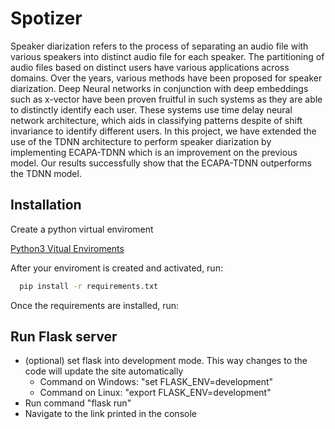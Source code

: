 # Spotizer

Speaker diarization refers to the process of separating an audio file with various speakers into distinct audio file for each speaker. The partitioning of audio files based on distinct users have various applications across domains. Over the years, various methods have been proposed for speaker diarization. Deep Neural networks in conjunction with deep embeddings such as x-vector have been proven fruitful in such systems as they are able to distinctly identify each user. These systems use time delay neural network architecture, which aids in classifying patterns despite of shift invariance to identify different users. In this project, we have extended the use of the TDNN architecture to perform speaker diarization by implementing ECAPA-TDNN which is an improvement on the previous model. Our results successfully show that the ECAPA-TDNN outperforms the TDNN model.


## Installation





Create a python virtual enviroment

[Python3 Vitual Enviroments](https://docs.python.org/3/library/venv.html)

After your enviroment is created and activated, run:
```bash
  pip install -r requirements.txt
```
Once the requirements are installed, run:
## Run Flask server
* (optional) set flask into development mode. This way changes to the code will update the site automatically
  * Command on Windows: "set FLASK_ENV=development"
  * Command on Linux: "export FLASK_ENV=development"
* Run command "flask run"
* Navigate to the link printed in the console
